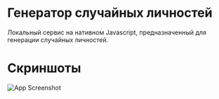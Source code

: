 # Генератор случайных личностей

Локальный сервис на нативном Javascript, предназначенный для генерации случайных личностей.

# Скриншоты

![App Screenshot](https://raw.githubusercontent.com/wokise4540/random_person_generator/master/def_screen.png)
